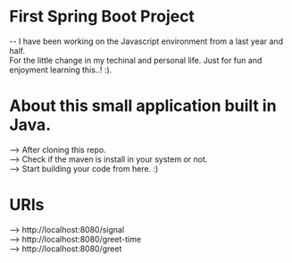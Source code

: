 # First Spring Boot Project
-- I have been working on the Javascript environment from a last year and half. </br>For the little change in my techinal and personal life. Just for fun and enjoyment learning this..! :).

# About this small application built in Java.
--> After cloning this repo.</br>
--> Check if the maven is install in your system or not.</br>
--> Start building your code from here. :)</br>

# URls 
--> http://localhost:8080/signal </br>
--> http://localhost:8080/greet-time </br>
--> http://localhost:8080/greet </br>
